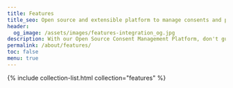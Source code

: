 ```yaml
---
title: Features
title_seo: Open source and extensible platform to manage consents and preferences
header:
  og_image: /assets/images/features-integration_og.jpg
description: With our Open Source Consent Management Platform, don't guesswork data compliance. Our CMP is GDPR compliant, easy to integrate and to customize.
permalink: /about/features/
toc: false
menu: true
---
```


{% include collection-list.html collection="features" %}
